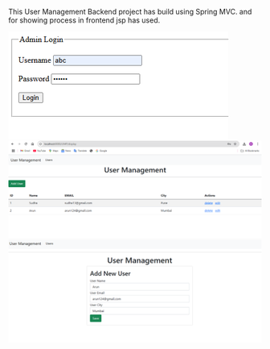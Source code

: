 This User Management Backend project has build using Spring MVC. and for showing process in frontend jsp has used.

![image alt](https://github.com/NareshKumar-JD/User_Management_MVC/blob/09d6d9b2ab6bea43137d1fceb2d8ae6406759d2a/U1.PNG)
![image alt](https://github.com/NareshKumar-JD/User_Management_MVC/blob/f46b9a5d9c5f39daf4d0276651ed78c80b5fd212/U2.PNG?raw=true)
![image alt](https://github.com/NareshKumar-JD/User_Management_MVC/blob/9820af53a47d30d19d5ce1436dfd2d6f67ef099e/U3.PNG)
